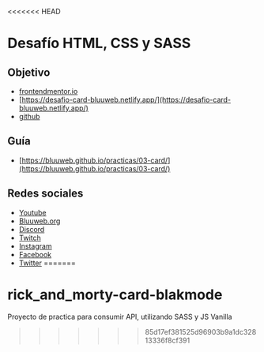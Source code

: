 <<<<<<< HEAD
# Desafío HTML, CSS y SASS

## Objetivo

- [frontendmentor.io](https://www.frontendmentor.io/challenges/profile-card-component-cfArpWshJ)
- [https://desafio-card-bluuweb.netlify.app/](https://desafio-card-bluuweb.netlify.app/)
- [github](https://github.com/bluuweb/desafio-card)

## Guía
- [https://bluuweb.github.io/practicas/03-card/](https://bluuweb.github.io/practicas/03-card/)

## Redes sociales
- [Youtube](https://www.youtube.com/bluuweb)
- [Bluuweb.org](https://bluuweb.org)
- [Discord](https://discord.gg/xSceUPh)
- [Twitch](https://www.twitch.tv/bluuweb)
- [Instagram](https://www.instagram.com/bluuweb_youtube)
- [Facebook](https://www.facebook.com/bluuweb)
- [Twitter](https://twitter.com/bluuweb)
=======
# rick_and_morty-card-blakmode
Proyecto de practica para consumir API, utilizando SASS y JS Vanilla
>>>>>>> 85d17ef381525d96903b9a1dc32813336f8cf391
